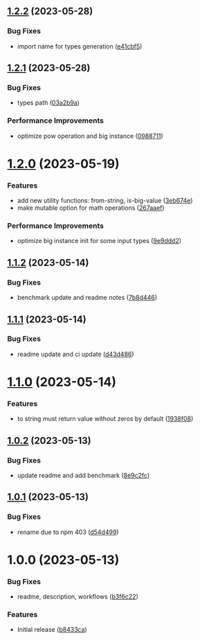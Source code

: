 ## [1.2.2](https://github.com/dschewchenko/big.esm/compare/v1.2.1...v1.2.2) (2023-05-28)


### Bug Fixes

* import name for types generation ([e41cbf5](https://github.com/dschewchenko/big.esm/commit/e41cbf573d55f46e5baf8ee661483dbcf8dcf289))

## [1.2.1](https://github.com/dschewchenko/big.esm/compare/v1.2.0...v1.2.1) (2023-05-28)


### Bug Fixes

* types path ([03a2b9a](https://github.com/dschewchenko/big.esm/commit/03a2b9a6ccac8bea3b67163568f402fe8d6309bd))


### Performance Improvements

* optimize pow operation and big instance ([0988711](https://github.com/dschewchenko/big.esm/commit/09887110966eaaba3046d085c85a1167e47f6c2c))

# [1.2.0](https://github.com/dschewchenko/big.esm/compare/v1.1.2...v1.2.0) (2023-05-19)


### Features

* add new utility functions: from-string, is-big-value ([3eb674e](https://github.com/dschewchenko/big.esm/commit/3eb674ed53345537db203136ebb5879f8235d37b))
* make mutable option for math operations ([267aaef](https://github.com/dschewchenko/big.esm/commit/267aaef28af70c7c39e015e961c027bf8786569b))


### Performance Improvements

* optimize big instance init for some input types ([9e9ddd2](https://github.com/dschewchenko/big.esm/commit/9e9ddd21adb5590a19395da5fb0b9a5ee66378e4))

## [1.1.2](https://github.com/dschewchenko/big.esm/compare/v1.1.1...v1.1.2) (2023-05-14)


### Bug Fixes

* benchmark update and readme notes ([7b8d446](https://github.com/dschewchenko/big.esm/commit/7b8d446be55eb0f0979ab310491e9bb685215753))

## [1.1.1](https://github.com/dschewchenko/big.esm/compare/v1.1.0...v1.1.1) (2023-05-14)


### Bug Fixes

* readme update and ci update ([d43d486](https://github.com/dschewchenko/big.esm/commit/d43d4869a468d7092674778c97ad888cd4600af8))

# [1.1.0](https://github.com/dschewchenko/big.esm/compare/v1.0.2...v1.1.0) (2023-05-14)


### Features

* to string must return value without zeros by default ([1938f08](https://github.com/dschewchenko/big.esm/commit/1938f0885a478b768f90c797bae53b6320e8b683))

## [1.0.2](https://github.com/dschewchenko/big.esm/compare/v1.0.1...v1.0.2) (2023-05-13)


### Bug Fixes

* update readme and add benchmark ([8e9c2fc](https://github.com/dschewchenko/big.esm/commit/8e9c2fccf23887ca2699d6120dce42733e25945d))

## [1.0.1](https://github.com/dschewchenko/big.esm/compare/v1.0.0...v1.0.1) (2023-05-13)


### Bug Fixes

* rename due to npm 403 ([d54d499](https://github.com/dschewchenko/big.esm/commit/d54d499e1757530a3563fe859c2cffcb8c4fe4de))

# 1.0.0 (2023-05-13)


### Bug Fixes

* readme, description, workflows ([b3f6c22](https://github.com/dschewchenko/big.es/commit/b3f6c22119c37a11d4b805479c4916c4eb480b92))


### Features

* Initial release ([b8433ca](https://github.com/dschewchenko/big.es/commit/b8433ca2f5a1193da7d4ae93041449d803ccf7b1))
